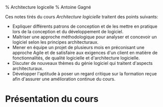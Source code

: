 % Architecture logicelle
% Antoine Gagné

Ces notes tirés du cours *Architecture logicielle* traitent des points suivants:

* Expliquer différents patrons de conception et de les mettre en pratique
  lors de la conception et du développement de logiciel.
* Maîtriser une approche méthodologique pour analyser et concevoir un
  logiciel selon les principes architecturaux.
* Mener en équipe un projet de plusieurs mois en préconisant une approche
  Agile et de satisfaire aux exigences d'un client en matière de
  fonctionnalités, de qualité logicielle et d'architecture logicielle.
* Discuter de nouveaux thèmes du génie logiciel qui traitent d'aspects
  architecturaux.
* Développer l'aptitude à poser un regard critique sur la formation reçue
  afin d'assurer une amélioration continue du cours.

# Présentation du cours
